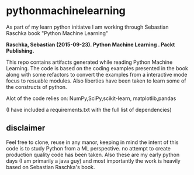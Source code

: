 # pythonmachinelearning
As part of my learn python initiatve I am working through Sebastian Raschka book "Python Machine Learning"

<b>Raschka, Sebastian (2015-09-23). Python Machine Learning . Packt Publishing. </b>

This repo contains artifacts generated while reading Python Machine Learning. The code is based on the coding examples presented in the book along with some refactors to convert the examples from a interactive mode focus to resuable modules. Also liberties have been taken to learn some of the constructs of python.

Alot of the code relies on: NumPy,SciPy,scikit-learn, matplotlib,pandas

(I have included a requirements.txt with the full list of dependencies)

## disclaimer
Feel free to clone, reuse in any manor, keeping in mind the intent of this code is to study Python from a ML perspective. no attempt to create production quality code has been taken. Also these are my early python days (I am primarily a java guy) and most importantly the work is heavily based on Sebastian Raschka's book. 


